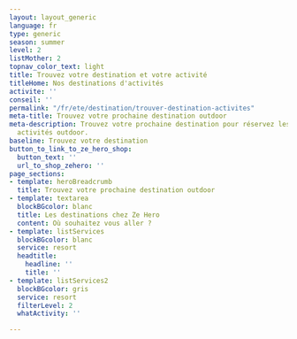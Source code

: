 ```yaml
---
layout: layout_generic
language: fr
type: generic
season: summer
level: 2
listMother: 2
topnav_color_text: light
title: Trouvez votre destination et votre activité
titleHome: Nos destinations d'activités
activite: ''
conseil: ''
permalink: "/fr/ete/destination/trouver-destination-activites"
meta-title: Trouvez votre prochaine destination outdoor
meta-description: Trouvez votre prochaine destination pour réservez les meilleurs
  activités outdoor.
baseline: Trouvez votre destination
button_to_link_to_ze_hero_shop:
  button_text: ''
  url_to_shop_zehero: ''
page_sections:
- template: heroBreadcrumb
  title: Trouvez votre prochaine destination outdoor
- template: textarea
  blockBGcolor: blanc
  title: Les destinations chez Ze Hero
  content: Où souhaitez vous aller ?
- template: listServices
  blockBGcolor: blanc
  service: resort
  headtitle:
    headline: ''
    title: ''
- template: listServices2
  blockBGcolor: gris
  service: resort
  filterLevel: 2
  whatActivity: ''

---
```

